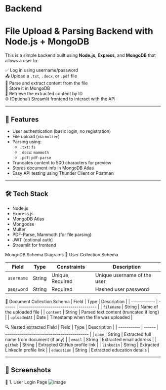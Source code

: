 # Backend
# File Upload & Parsing Backend with Node.js + MongoDB

This is a simple backend built using **Node.js**, **Express**, and **MongoDB** that allows a user to:

✅ Log in using username/password  
📤 Upload a `.txt`, `.docx`, or `.pdf` file  
📝 Parse and extract content from the file  
🧾 Store it in MongoDB  
📡 Retrieve the extracted content by ID  
🌐 (Optional) Streamlit frontend to interact with the API

---

## 🚀 Features

- User authentication (basic login, no registration)
- File upload (via `multer`)
- Parsing using:
  - `.txt`: `fs`
  - `.docx`: `mammoth`
  - `.pdf`: `pdf-parse`
- Truncates content to 500 characters for preview
- Stores document info in MongoDB Atlas
- Easy API testing using Thunder Client or Postman

---

## 🛠️ Tech Stack

- Node.js
- Express.js
- MongoDB Atlas
- Mongoose
- Multer
- PDF-Parse, Mammoth (for file parsing)
- JWT (optional auth)
- Streamlit for frontend

MongoDB Schema Diagrams
👤 User Collection Schema

| Field      | Type   | Constraints      | Description                 |
| ---------- | ------ | ---------------- | --------------------------- |
| `username` | String | Unique, Required | Unique username of the user |
| `password` | String | Required         | Hashed user password        |



📄 Document Collection Schema
| Field        | Type   | Description                             |
| ------------ | ------ | --------------------------------------- |
| `filename`   | String | Name of the uploaded file               |
| `content`    | String | Parsed text content (truncated if long) |
| `uploadedAt` | Date   | Timestamp when the file was uploaded    |


🔍 Nested extracted Field
| Field       | Type   | Description                                |
| ----------- | ------ | ------------------------------------------ |
| `name`      | String | Extracted full name from document (if any) |
| `email`     | String | Extracted email address                    |
| `github`    | String | Extracted GitHub profile link              |
| `linkedin`  | String | Extracted LinkedIn profile link            |
| `education` | String | Extracted education details                |


 

---
## 📸 Screenshots
🔐 1. User Login Page
![image](https://github.com/user-attachments/assets/4ad19258-6e6e-4ee7-933c-70df408bcb6b)








